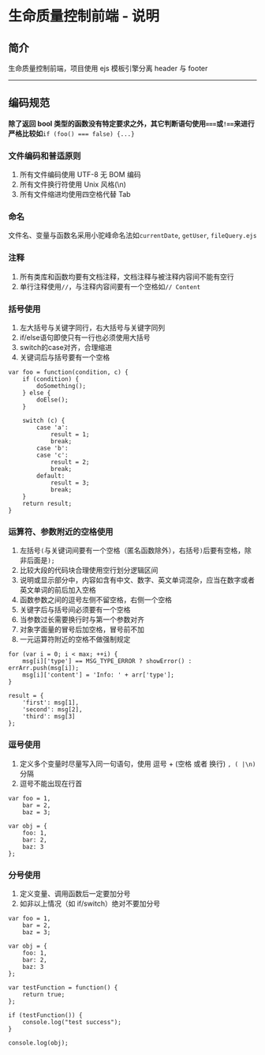 # 生命质量控制前端 - 说明

## 简介
 生命质量控制前端，项目使用 ejs 模板引擎分离 header 与 footer

---
## 编码规范
 **除了返回 bool 类型的函数没有特定要求之外，其它判断语句使用`===`或`!==`来进行严格比较如**`if (foo() === false) {...}`

### 文件编码和普适原则
1. 所有文件编码使用 UTF-8 无 BOM 编码
2. 所有文件换行符使用 Unix 风格(\n)
3. 所有文件缩进均使用四空格代替 Tab

### 命名
 文件名、变量与函数名采用小驼峰命名法如`currentDate`, `getUser`, `fileQuery.ejs`

### 注释
1. 所有类库和函数均要有文档注释，文档注释与被注释内容间不能有空行
2. 单行注释使用`//`，与注释内容间要有一个空格如`// Content`

### 括号使用
1. 左大括号与关键字同行，右大括号与关键字同列
2. if/else语句即使只有一行也必须使用大括号
3. switch的case对齐，合理缩进
4. 关键词后与括号要有一个空格

```
var foo = function(condition, c) {
    if (condition) {
        doSomething();
    } else {
        doElse();
    }

    switch (c) {
        case 'a':
            result = 1;
            break;
        case 'b':
        case 'c':
            result = 2;
            break;
        default:
            result = 3;
            break;
    }
    return result;
}
```

### 运算符、参数附近的空格使用
1. 左括号`(`与关键词间要有一个空格（匿名函数除外），右括号`)`后要有空格，除非后面是`);`
2. 比较大段的代码块合理使用空行划分逻辑区间
3. 说明或显示部分中，内容如含有中文、数字、英文单词混杂，应当在数字或者英文单词的前后加入空格
4. 函数参数之间的逗号左侧不留空格，右侧一个空格
5. 关键字后与括号间必须要有一个空格
6. 当参数过长需要换行时与第一个参数对齐
7. 对象字面量的冒号后加空格，冒号前不加
8. 一元运算符附近的空格不做强制规定

```
for (var i = 0; i < max; ++i) {
    msg[i]['type'] == MSG_TYPE_ERROR ? showError() : errArr.push(msg[i]);
    msg[i]['content'] = 'Info: ' + arr['type'];
}

result = {
    'first': msg[1],
    'second': msg[2],
    'third': msg[3]
};
```

### 逗号使用
1. 定义多个变量时尽量写入同一句语句，使用 逗号 + (空格 或者 换行) `, ( |\n)`分隔
2. 逗号不能出现在行首

```
var foo = 1,
    bar = 2,
    baz = 3;

var obj = {
    foo: 1,
    bar: 2,
    baz: 3
};
```

### 分号使用
1. 定义变量、调用函数后一定要加分号
2. 如非以上情况（如 if/switch）绝对不要加分号

```
var foo = 1,
    bar = 2,
    baz = 3;

var obj = {
    foo: 1,
    bar: 2,
    baz: 3
};

var testFunction = function() {
    return true;
};

if (testFunction()) {
    console.log("test success");
}

console.log(obj);
```